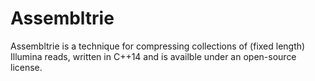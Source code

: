 # Assembltrie
Assembltrie is a technique for compressing collections of (fixed length) Illumina reads, written in C++14 and is availble under an open-source license.

